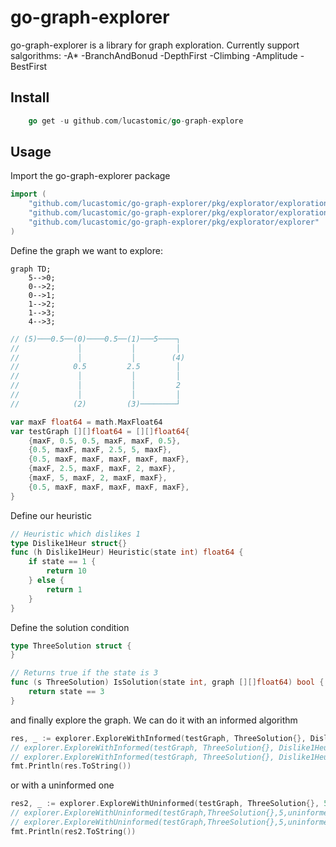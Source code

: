 # go-graph-explorer

go-graph-explorer is a library for graph exploration. Currently support salgorithms:
    -A*
    -BranchAndBonud
    -DepthFirst
    -Climbing 
    -Amplitude
    -BestFirst

## Install
```go
    go get -u github.com/lucastomic/go-graph-explore
```

## Usage
 
Import the go-graph-explorer package 

```go
import (
    "github.com/lucastomic/go-graph-explorer/pkg/explorator/explorationAlgorithm/enums/informedAlgorithm"
    "github.com/lucastomic/go-graph-explorer/pkg/explorator/explorationAlgorithm/enums/uninformedAlgorithm"
    "github.com/lucastomic/go-graph-explorer/pkg/explorator/explorer"
)
```

Define the graph we want to explore:

```mermaid
graph TD;
    5-->0;
    0-->2;
    0-->1;
    1-->2;
    1-->3;
    4-->3;
```

```go
// (5)───0.5──(0)────0.5──(1)───5────┐
//             │           │         │
//             │           │        (4)
//            0.5         2.5        │
//             │           │         │
//             │           │         2
//             │           │         │
//            (2)         (3)────────┘

var maxF float64 = math.MaxFloat64
var testGraph [][]float64 = [][]float64{
	{maxF, 0.5, 0.5, maxF, maxF, 0.5},
	{0.5, maxF, maxF, 2.5, 5, maxF},
	{0.5, maxF, maxF, maxF, maxF, maxF},
	{maxF, 2.5, maxF, maxF, 2, maxF},
	{maxF, 5, maxF, 2, maxF, maxF},
	{0.5, maxF, maxF, maxF, maxF, maxF},
}
```

Define our heuristic
```go
// Heuristic which dislikes 1
type Dislike1Heur struct{}
func (h Dislike1Heur) Heuristic(state int) float64 {
	if state == 1 {
		return 10
	} else {
		return 1
	}
}
```

Define the solution condition
```go
type ThreeSolution struct {
}

// Returns true if the state is 3
func (s ThreeSolution) IsSolution(state int, graph [][]float64) bool {
	return state == 3
}
```
and finally explore the graph. We can do it with an informed algorithm

```go
res, _ := explorer.ExploreWithInformed(testGraph, ThreeSolution{}, Dislike1Heur{}, 5, informedAlgorithm.AStar)
// explorer.ExploreWithInformed(testGraph, ThreeSolution{}, Dislike1Heur{}, 5, informedAlgorithm.Climbing)
// explorer.ExploreWithInformed(testGraph, ThreeSolution{}, Dislike1Heur{}, 5, informedAlgorithm.BestFirst)
fmt.Println(res.ToString())
```

or with a uninformed one

```go
res2, _ := explorer.ExploreWithUninformed(testGraph, ThreeSolution{}, 5, uninformedAlgorithm.Amplitude)
// explorer.ExploreWithUninformed(testGraph,ThreeSolution{},5,uninformedAlgorithm.DepthFirst)
// explorer.ExploreWithUninformed(testGraph,ThreeSolution{},5,uninformedAlgorithm.BranchAndBonud)
fmt.Println(res2.ToString())
```

